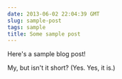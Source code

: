 ```yaml
---
date: 2013-06-02 22:04:39 GMT
slug: sample-post
tags: sample
title: Some sample post
---
```


Here's a sample blog post!

My, but isn't it short? (Yes. Yes, it is.)